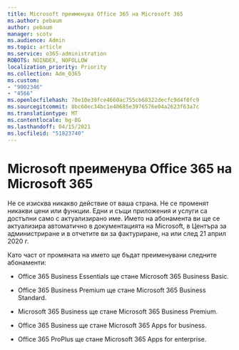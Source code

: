 ```yaml
---
title: Microsoft преименува Office 365 на Microsoft 365
ms.author: pebaum
author: pebaum
manager: scotv
ms.audience: Admin
ms.topic: article
ms.service: o365-administration
ROBOTS: NOINDEX, NOFOLLOW
localization_priority: Priority
ms.collection: Adm_O365
ms.custom:
- "9002346"
- "4566"
ms.openlocfilehash: 70e10e39fce4660ac755cb68322decfc9d4f0fc9
ms.sourcegitcommit: 8bc60ec34bc1e40685e3976576e04a2623f63a7c
ms.translationtype: MT
ms.contentlocale: bg-BG
ms.lasthandoff: 04/15/2021
ms.locfileid: "51823740"
---
```

# <a name="microsoft-is-renaming-office-365-to-microsoft-365"></a>Microsoft преименува Office 365 на Microsoft 365

Не се изисква никакво действие от ваша страна. Не се променят никакви цени или функции. Едни и същи приложения и услуги са достъпни само с актуализирано име. Името на абонамента ви ще се актуализира автоматично в документацията на Microsoft, в Центъра за администриране и в отчетите ви за фактуриране, на или след 21 април 2020 г.

Като част от промяната на името ще бъдат преименувани следните абонаменти:

- Office 365 Business Essentials ще стане Microsoft 365 Business Basic.

- Office 365 Business Premium ще стане Microsoft 365 Business Standard.

- Microsoft 365 Business ще стане Microsoft 365 Business Premium.

- Office 365 Business ще стане Microsoft 365 Apps for business.

- Office 365 ProPlus ще стане Microsoft 365 Apps for enterprise.
